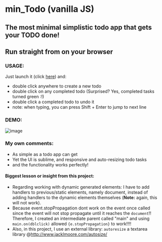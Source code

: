 # min_Todo (vanilla JS)
## The most minimal simplistic todo app that gets your TODO done!
## Run straight from on your browser
### USAGE:
Just launch it (click [here](https://ngnnah.github.io/min_todo/)) and:
- double click anywhere to create a new todo
- double click on any completed todo (Surprised? Yes, completed tasks turned green :!)
- double click a completed todo to undo it
- note: when typing, you can press Shift + Enter to jump to next line
### DEMO:
![image](https://user-images.githubusercontent.com/58123635/122483112-dd087200-cf9f-11eb-816a-6b9a7251cf0b.png)
### My own comments:
* As simple as a todo app can get
* Yet the UI is sublime, and responsive and auto-resizing todo tasks
* and the functionality works perfectly!
#### Biggest lesson or insight from this project: 
* Regarding working with dynamic generated elements: I have to add handlers to previous/static elements, namely document, instead of adding handlers to the dynamic elements themselves (**Note:** again, this will not work). 
* Because event.stopPropagation dont work on the event once called since the event will not stop propagate until it reaches the `document`!! Therefore, I created an intermediate parent called "main" and using `main.on(dblclick)` allowed `{e.stopPropagation}` to work!!!!
* Also, in this project, I use an external library: `autoresize` a textarea library @http://www.jacklmoore.com/autosize/
    
